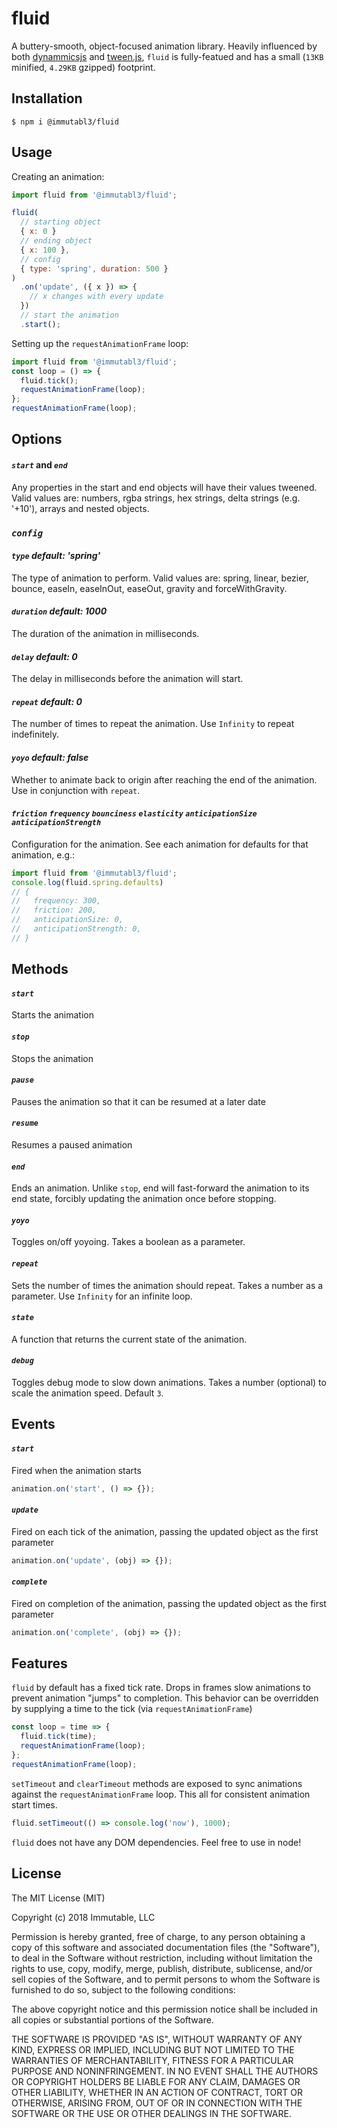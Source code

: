 # fluid

A buttery-smooth, object-focused animation library. Heavily influenced by both [dynammicsjs](http://dynamicsjs.com/) 
and [tween.js](https://github.com/tweenjs/tween.js/), `fluid` is fully-featued and has  a small (`13KB` minified, 
`4.29KB` gzipped) footprint.

## Installation

`$ npm i @immutabl3/fluid`

## Usage

Creating an animation:

```js
import fluid from '@immutabl3/fluid';

fluid(
  // starting object
  { x: 0 }
  // ending object
  { x: 100 },
  // config
  { type: 'spring', duration: 500 }
)
  .on('update', ({ x }) => {
    // x changes with every update
  })
  // start the animation
  .start();
```

Setting up the `requestAnimationFrame` loop:

```js
import fluid from '@immutabl3/fluid';
const loop = () => {
  fluid.tick();
  requestAnimationFrame(loop);
};
requestAnimationFrame(loop);
```

## Options

#### *`start`* and *`end`*

Any properties in the start and end objects will have their values tweened. Valid 
values are: numbers, rgba strings, hex strings, delta strings (e.g. '+10'), arrays 
and nested objects.

### *`config`*

#### *`type`* _default: *'spring'*_

The type of animation to perform. Valid values are: spring, linear, bezier, 
bounce, easeIn, easeInOut, easeOut, gravity and forceWithGravity.

#### *`duration`* _default: *1000*_

The duration of the animation in milliseconds.

#### *`delay`* _default: *0*_

The delay in milliseconds before the animation will start.

#### *`repeat`* _default: *0*_

The number of times to repeat the animation. Use `Infinity` to repeat indefinitely.

#### *`yoyo`* _default: *false*_

Whether to animate back to origin after reaching the end of the animation. 
Use in conjunction with `repeat`.

#### *`friction` `frequency` `bounciness` `elasticity` `anticipationSize` `anticipationStrength`*

Configuration for the animation. See each animation for defaults for that animation, e.g.:
```js
import fluid from '@immutabl3/fluid';
console.log(fluid.spring.defaults)
// {
//   frequency: 300,
//   friction: 200,
//   anticipationSize: 0,
//   anticipationStrength: 0,
// }
```

## Methods

#### *`start`*

Starts the animation

#### *`stop`*

Stops the animation

#### *`pause`*

Pauses the animation so that it can be resumed at a later date

#### *`resume`*

Resumes a paused animation

#### *`end`*

Ends an animation. Unlike `stop`, end will fast-forward the animation to 
its end state, forcibly updating the animation once before stopping.

#### *`yoyo`*

Toggles on/off yoyoing. Takes a boolean as a parameter.

#### *`repeat`*

Sets the number of times the animation should repeat. Takes a number as a parameter. Use `Infinity` for an infinite loop.

#### *`state`*

A function that returns the current state of the animation.

#### *`debug`*

Toggles debug mode to slow down animations. Takes a number (optional) to scale 
the animation speed. Default `3`.

## Events

#### *`start`*

Fired when the animation starts

```js
animation.on('start', () => {});
```

#### *`update`*

Fired on each tick of the animation, passing the updated object as the first parameter

```js
animation.on('update', (obj) => {});
```

#### *`complete`*

Fired on completion of the animation, passing the updated object as the first parameter

```js
animation.on('complete', (obj) => {});
```

## Features

`fluid` by default has a fixed tick rate. Drops in frames slow animations to prevent animation "jumps" to completion. This behavior can be overridden by supplying a time to the tick (via `requestAnimationFrame`)

```js
const loop = time => {
  fluid.tick(time);
  requestAnimationFrame(loop);
};
requestAnimationFrame(loop);
```

`setTimeout` and `clearTimeout` methods are exposed to sync animations against the `requestAnimationFrame` loop. This all for consistent animation start times.

```js
fluid.setTimeout(() => console.log('now'), 1000);
```

`fluid` does not have any DOM dependencies. Feel free to use in node!

## License

The MIT License (MIT)

Copyright (c) 2018 Immutable, LLC

Permission is hereby granted, free of charge, to any person obtaining a copy of this software and associated documentation files (the "Software"), to deal in the Software without restriction, including without limitation the rights to use, copy, modify, merge, publish, distribute, sublicense, and/or sell copies of the Software, and to permit persons to whom the Software is furnished to do so, subject to the following conditions:

The above copyright notice and this permission notice shall be included in all copies or substantial portions of the Software.

THE SOFTWARE IS PROVIDED "AS IS", WITHOUT WARRANTY OF ANY KIND, EXPRESS OR IMPLIED, INCLUDING BUT NOT LIMITED TO THE WARRANTIES OF MERCHANTABILITY, FITNESS FOR A PARTICULAR PURPOSE AND NONINFRINGEMENT. IN NO EVENT SHALL THE AUTHORS OR COPYRIGHT HOLDERS BE LIABLE FOR ANY CLAIM, DAMAGES OR OTHER LIABILITY, WHETHER IN AN ACTION OF CONTRACT, TORT OR OTHERWISE, ARISING FROM, OUT OF OR IN CONNECTION WITH THE SOFTWARE OR THE USE OR OTHER DEALINGS IN THE SOFTWARE.